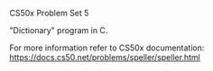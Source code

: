 CS50x Problem Set 5

"Dictionary" program in C.

For more information refer to CS50x documentation: https://docs.cs50.net/problems/speller/speller.html
